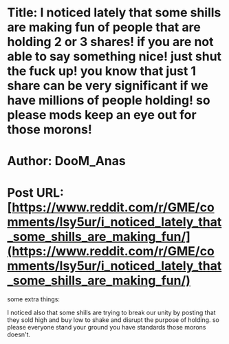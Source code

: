 # Title: I noticed lately that some shills are making fun of people that are holding 2 or 3 shares! if you are not able to say something nice! just shut the fuck up! you know that just 1 share can be very significant if we have millions of people holding! so please mods keep an eye out for those morons!
# Author: DooM_Anas
# Post URL: [https://www.reddit.com/r/GME/comments/lsy5ur/i_noticed_lately_that_some_shills_are_making_fun/](https://www.reddit.com/r/GME/comments/lsy5ur/i_noticed_lately_that_some_shills_are_making_fun/)


some extra things:

I noticed also that some shills are trying to break our unity by posting that they sold high and buy low to shake and disrupt the purpose of holding. so please everyone stand your ground you have standards those morons doesn't.